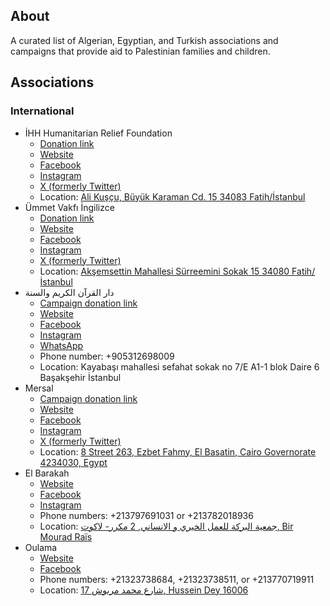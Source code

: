 ## About

A curated list of Algerian, Egyptian, and Turkish associations and campaigns that provide aid to Palestinian families and children.

## Associations

### International

- İHH Humanitarian Relief Foundation
  - [Donation link](https://ihh.org.tr/en/donate/palestine-gaza)
  - [Website](https://ihh.org.tr/en)
  - [Facebook](https://www.facebook.com/ihhen)
  - [Instagram](https://www.instagram.com/humanitarianrelief/)
  - [X (formerly Twitter)](https://twitter.com/IHHen)
  - Location: [Ali Kuşçu, Büyük Karaman Cd. 15 34083 Fatih/İstanbul](https://maps.app.goo.gl/2dCUexhZAsuCDBjF6)
- Ümmet Vakfı İngilizce
  - [Donation link](https://ummetvakfi.org/ar//proje/%D8%AD%D9%85%D9%84%D8%A9%20%D8%A5%D8%BA%D8%A7%D8%AB%D9%8A%D8%A9%20%D8%B9%D8%A7%D8%AC%D9%84%D8%A9-%D9%81%D9%84%D8%B3%D8%B7%D9%8A%D9%86/304)
  - [Website](https://ummetvakfi.org/)
  - [Facebook](https://www.facebook.com/ummetvakf/)
  - [Instagram](https://www.instagram.com/ummetvakf/)
  - [X (formerly Twitter)](https://twitter.com/ummetvakf)
  - Location: [Akşemsettin Mahallesi Sürreemini Sokak 15 34080 Fatih/İstanbul](https://maps.app.goo.gl/uh5VDVkAgqY41yoL8)
- دار القرآن الكريم والسنة
  - [Campaign donation link](https://dkvsturkiye.ensany.com/campaign/6442)
  - [Website](https://dkvsturkiye.ensany.com/)
  - [Facebook](https://web.facebook.com/DQWS.TURKEY)
  - [Instagram](https://www.instagram.com/dqws.turkey/)
  - [WhatsApp](https://wa.me/+90%20531%20269%2080%2009?text=%D8%A7%D9%84%D8%B3%D9%84%D8%A7%D9%85%20%D8%B9%D9%84%D9%8A%D9%83%D9%85%20%D8%B9%D9%86%D8%AF%D9%8A%20%D8%A7%D8%B3%D8%AA%D9%81%D8%B3%D8%A7%D8%B1.)
  - Phone number: +905312698009
  - Location: Kayabaşı mahallesi sefahat sokak no 7/E A1-1 blok Daire 6 Başakşehir İstanbul
- Mersal
  - [Campaign donation link](https://mersal-ngo.org/Donation)
  - [Website](https://mersal-ngo.org/)
  - [Facebook](https://web.facebook.com/Mersalfoundation)
  - [Instagram](https://www.instagram.com/mersal_foundation/)
  - [X (formerly Twitter)](https://twitter.com/Mersalcharity)
  - Location: [8 Street 263, Ezbet Fahmy, El Basatin, Cairo Governorate 4234030, Egypt](https://maps.app.goo.gl/UDYXd8nrvfrsbFXi7)
- El Barakah
  - [Website](https://elbarakahdz.com/)
  - [Facebook](https://www.facebook.com/Albarakahdz/)
  - [Instagram](https://www.instagram.com/elbarakahdz/)
  - Phone numbers: +213797691031 or +213782018936
  - Location: [جمعية البركة للعمل الخيري و الانساني, 2 مكرر- لاكوت, Bir Mourad Raïs](https://maps.app.goo.gl/r8THTB3meG1zX9W67)
- Oulama
  - [Website](https://oulama.dz/)
  - [Facebook](https://www.facebook.com/officieloulamas)
  - Phone numbers: +21323738684, +21323738511, or +213770719911
  - Location: [17 شارع محمد مربوش, Hussein Dey 16006](https://maps.app.goo.gl/ECQKLn7i5YDjV3mN6)
